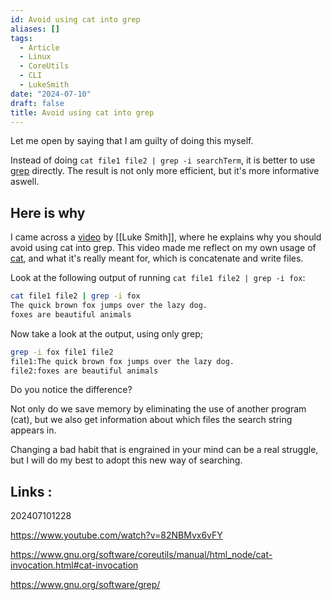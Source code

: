 ```yaml
---
id: Avoid using cat into grep
aliases: []
tags:
  - Article
  - Linux
  - CoreUtils
  - CLI
  - LukeSmith
date: "2024-07-10"
draft: false
title: Avoid using cat into grep
---
```


Let me open by saying that I am guilty of doing this myself.

Instead of doing `cat file1 file2 | grep -i searchTerm`, it is better to use [grep](https://www.gnu.org/software/grep/) directly. The result is not only more efficient, but it's more informative aswell.

## Here is why
I came across a [video](https://www.youtube.com/watch?v=82NBMvx6vFY) by [[Luke Smith]], where he explains why you should avoid using cat into grep. This video made me reflect on my own usage of [cat](https://www.gnu.org/software/coreutils/manual/html_node/cat-invocation.html#cat-invocation), and what it's really meant for, which is concatenate and write files. 

Look at the following output of running `cat file1 file2 | grep -i fox`:

```bash
cat file1 file2 | grep -i fox
The quick brown fox jumps over the lazy dog.
foxes are beautiful animals
```

Now take a look at the output, using only grep;

```bash
grep -i fox file1 file2
file1:The quick brown fox jumps over the lazy dog.
file2:foxes are beautiful animals
```
Do you notice the difference?

Not only do we save memory by eliminating the use of another program (cat), but we also get information about which files the search string appears in.

Changing a bad habit that is engrained in your mind can be a real struggle, but I will do my best to adopt this new way of searching.

## Links :

202407101228

https://www.youtube.com/watch?v=82NBMvx6vFY

https://www.gnu.org/software/coreutils/manual/html_node/cat-invocation.html#cat-invocation

https://www.gnu.org/software/grep/


